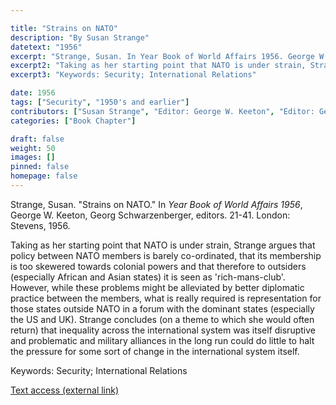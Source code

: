 ```yaml
---

title: "Strains on NATO"
description: "By Susan Strange"
datetext: "1956"
excerpt: "Strange, Susan. In Year Book of World Affairs 1956. George W. Keeton, Georg Schwarzenberger, editors. 21-41. London: Stevens, 1956."
excerpt2: "Taking as her starting point that NATO is under strain, Strange argues that policy between NATO members is barely co-ordinated, that its membership is too skewered towards colonial powers and that therefore to outsiders (especially African and Asian states) it is seen as 'rich-mans-club'. However, while these problems might be alleviated by better diplomatic practice between the members, what is really required is representation for those states outside NATO in a forum with the dominant states (especially the US and UK). Strange concludes (on a theme to which she would often return) that inequality across the international system was itself disruptive and problematic and military alliances in the long run could do little to halt the pressure for some sort of change in the international system itself."
excerpt3: "Keywords: Security; International Relations"

date: 1956
tags: ["Security", "1950's and earlier"]
contributors: ["Susan Strange", "Editor: George W. Keeton", "Editor: Georg Schwarzenberger"]
categories: ["Book Chapter"]

draft: false
weight: 50
images: []
pinned: false
homepage: false
---
```


Strange, Susan. "Strains on NATO." In *Year Book of World Affairs 1956*, George W. Keeton, Georg Schwarzenberger, editors. 21-41. London: Stevens, 1956.

Taking as her starting point that NATO is under strain, Strange argues that policy between NATO members is barely co-ordinated, that its membership is too skewered towards colonial powers and that therefore to outsiders (especially African and Asian states) it is seen as 'rich-mans-club'. However, while these problems might be alleviated by better diplomatic practice between the members, what is really required is representation for those states outside NATO in a forum with the dominant states (especially the US and UK). Strange concludes (on a theme to which she would often return) that inequality across the international system was itself disruptive and problematic and military alliances in the long run could do little to halt the pressure for some sort of change in the international system itself.

Keywords: Security; International Relations

[Text access (external link)](https://www.worldcat.org/title/7376906718)
